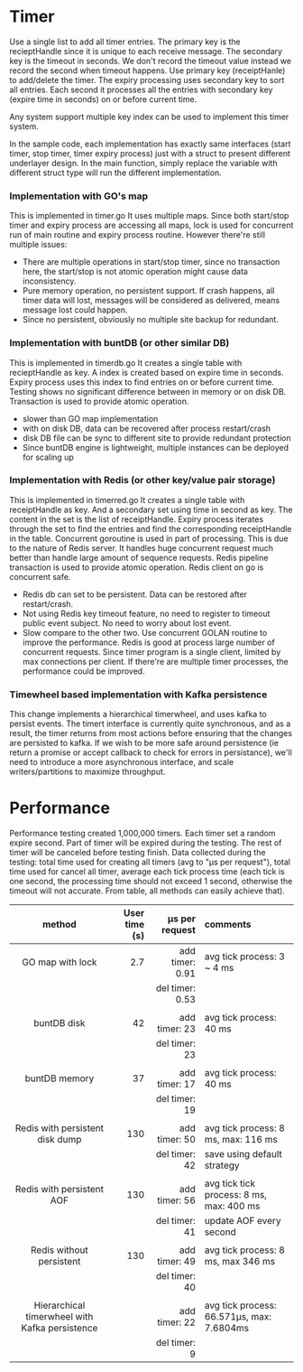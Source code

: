 # Timer

Use a single list to add all timer entries.
The primary key is the recieptHandle since it is unique to each receive message.
The secondary key is the timeout in seconds. We don't record the timeout value instead we record the second when timeout happens.
Use primary key (receiptHanle) to add/delete the timer.
The expiry processing uses secondary key to sort all entries. Each second it processes all the entries with secondary key (expire time in seconds) on or before current time.

Any system support multiple key index can be used to implement this timer system.

In the sample code, each implementation has exactly same interfaces (start timer, stop timer, timer expiry process) just with a struct to present different underlayer design. In the main function, simply replace the variable with different struct type will run the different implementation.

### **Implementation with GO's map**

This is implemented in timer.go
It uses multiple maps. Since both start/stop timer and expiry process are accessing all maps, lock is used for concurrent run of main routine and expiry process routine.
However there're still multiple issues:
  - There are multiple operations in start/stop timer, since no transaction here, the start/stop is not atomic operation might cause data inconsistency.
  - Pure memory operation, no persistent support. If crash happens, all timer data will lost, messages will be considered as delivered, means message lost could happen.
  - Since no persistent, obviously no multiple site backup for redundant.

### **Implementation with buntDB (or other similar DB)**

This is implemented in timerdb.go
It creates a single table with recieptHandle as key.
A index is created based on expire time in seconds. Expiry process uses this index to find entries on or before current time.
Testing shows no significant difference between in memory or on disk DB.
Transaction is used to provide atomic operation.
  - slower than GO map implementation
  - with on disk DB, data can be recovered after process restart/crash
  - disk DB file can be sync to different site to provide redundant protection
  - Since buntDB engine is lightweight, multiple instances can be deployed for scaling up

### **Implementation with Redis (or other key/value pair storage)**

This is implemented in timerred.go
It creates a single table with receiptHandle as key. And a secondary set using time in second as key. The content in the set is the list of receiptHandle.
Expiry process iterates through the set to find the entries and find the corresponding receiptHandle in the table. Concurrent goroutine is used in part of processing. This is due to the nature of Redis server. It handles huge concurrent request much better than handle large amount of sequence requests. 
Redis pipeline transaction is used to provide atomic operation. Redis client on go is concurrent safe.
  - Redis db can set to be persistent. Data can be restored after restart/crash.
  - Not using Redis key timeout feature, no need to register to timeout public event subject. No need to worry about lost event.
  - Slow compare to the other two. Use concurrent GOLAN routine to improve the performance. Redis is good at process large number of concurrent requests. Since timer program is a single client, limited by max connections per client. If there're are multiple timer processes, the performance could be improved.

### **Timewheel based implementation with Kafka persistence**
This change implements a hierarchical timerwheel, and uses kafka to persist events. The timert interface is currently quite synchronous, and as a result, the timer returns from most actions before ensuring that the changes are persisted to kafka. If we wish to be more safe around persistence (ie return a promise or accept callback to check for errors in persistance), we'll need to introduce a more asynchronous interface, and scale writers/partitions to maximize throughput.

# Performance
Performance testing created 1,000,000 timers. Each timer set a random expire second. Part of timer will be expired during the testing. The rest of timer will be canceled before testing finish. Data collected during the testing: total time used for creating all timers (avg to "µs per request"), total time used for cancel all timer, average each tick process time (each tick is one second, the processing time should not exceed 1 second, otherwise the timeout will not accurate. From table, all methods can easily achieve that).

| method | User time (s) | µs per request | comments |
| :---:|---:|---:|:---|
| GO map with lock | 2.7|add timer: 0.91|avg tick process: 3 ~ 4 ms |
|   ||del timer: 0.53|    |
|   |   |      |     |
| buntDB disk | 42 | add timer: 23 | avg tick process: 40 ms |
|    |  | del timer: 23 |   |
|    |   |   |    |
| buntDB memory | 37 | add timer: 17 | avg tick process: 40 ms|
|   |  | del timer: 19 |  |
|   |   |  |   |
| Redis with persistent disk dump | 130 | add timer: 50 | avg tick process: 8 ms, max: 116 ms |
|    |    | del timer: 42 | save using default strategy |
|   |    |   |   |
| Redis with persistent AOF | 130 | add timer: 56 | avg tick tick process: 8 ms, max: 400 ms |
|    |   | del timer: 41 | update AOF every second |
|   |   |   |  |
| Redis without persistent | 130 | add timer: 49 | avg tick process: 8 ms, max 346 ms |
|    |    | del timer: 40 |  |
|   |   |   |  |
| Hierarchical timerwheel with Kafka persistence |  | add timer: 22 | avg tick process: 66.571µs, max: 7.6804ms |
|    |    | del timer: 9 |  |
